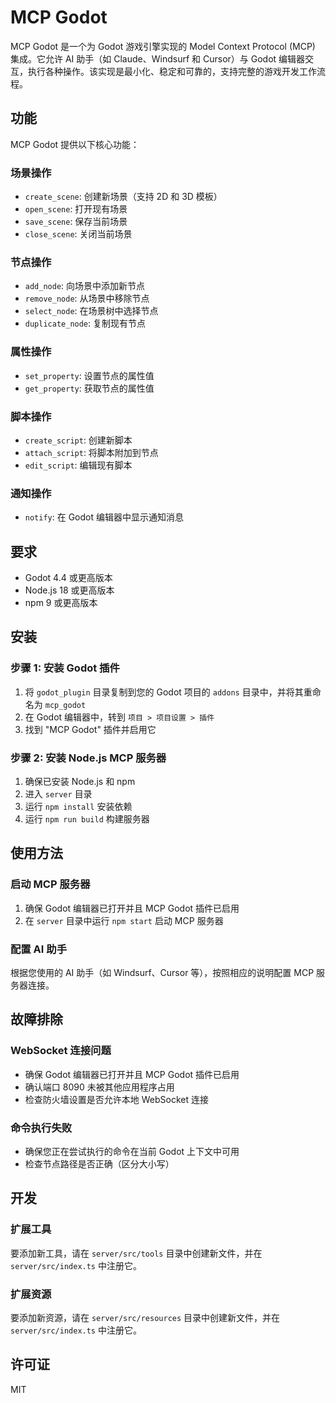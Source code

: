 # MCP Godot

MCP Godot 是一个为 Godot 游戏引擎实现的 Model Context Protocol (MCP) 集成。它允许 AI 助手（如 Claude、Windsurf 和 Cursor）与 Godot 编辑器交互，执行各种操作。该实现是最小化、稳定和可靠的，支持完整的游戏开发工作流程。

## 功能

MCP Godot 提供以下核心功能：

### 场景操作

- `create_scene`: 创建新场景（支持 2D 和 3D 模板）
- `open_scene`: 打开现有场景
- `save_scene`: 保存当前场景
- `close_scene`: 关闭当前场景

### 节点操作

- `add_node`: 向场景中添加新节点
- `remove_node`: 从场景中移除节点
- `select_node`: 在场景树中选择节点
- `duplicate_node`: 复制现有节点

### 属性操作

- `set_property`: 设置节点的属性值
- `get_property`: 获取节点的属性值

### 脚本操作

- `create_script`: 创建新脚本
- `attach_script`: 将脚本附加到节点
- `edit_script`: 编辑现有脚本

### 通知操作

- `notify`: 在 Godot 编辑器中显示通知消息

## 要求

- Godot 4.4 或更高版本
- Node.js 18 或更高版本
- npm 9 或更高版本

## 安装

### 步骤 1: 安装 Godot 插件

1. 将 `godot_plugin` 目录复制到您的 Godot 项目的 `addons` 目录中，并将其重命名为 `mcp_godot`
2. 在 Godot 编辑器中，转到 `项目 > 项目设置 > 插件`
3. 找到 "MCP Godot" 插件并启用它

### 步骤 2: 安装 Node.js MCP 服务器

1. 确保已安装 Node.js 和 npm
2. 进入 `server` 目录
3. 运行 `npm install` 安装依赖
4. 运行 `npm run build` 构建服务器

## 使用方法

### 启动 MCP 服务器

1. 确保 Godot 编辑器已打开并且 MCP Godot 插件已启用
2. 在 `server` 目录中运行 `npm start` 启动 MCP 服务器

### 配置 AI 助手

根据您使用的 AI 助手（如 Windsurf、Cursor 等），按照相应的说明配置 MCP 服务器连接。

## 故障排除

### WebSocket 连接问题

- 确保 Godot 编辑器已打开并且 MCP Godot 插件已启用
- 确认端口 8090 未被其他应用程序占用
- 检查防火墙设置是否允许本地 WebSocket 连接

### 命令执行失败

- 确保您正在尝试执行的命令在当前 Godot 上下文中可用
- 检查节点路径是否正确（区分大小写）

## 开发

### 扩展工具

要添加新工具，请在 `server/src/tools` 目录中创建新文件，并在 `server/src/index.ts` 中注册它。

### 扩展资源

要添加新资源，请在 `server/src/resources` 目录中创建新文件，并在 `server/src/index.ts` 中注册它。

## 许可证

MIT

